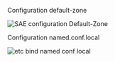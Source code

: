 


Configuration default-zone


![SAE configuration Default-Zone](https://user-images.githubusercontent.com/97044657/165725575-dd90d51b-1fac-4b1a-b184-a6029db2c207.png)


Configuration named.conf.local


![etc bind named conf local](https://user-images.githubusercontent.com/97044657/165731126-3a9340ca-ffdb-4369-8a63-8f74850f0968.png)
